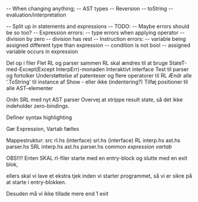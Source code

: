 -- When changing anything;
--   AST types
--   Reversion
--   toString
--   evaluation/interpretation

-- Split up in statements and expressions
-- TODO:
-- Maybe errors should be so too?
-- Expression errors:
--    type errors when applying operator
--    division by zero
--    division has rest
-- Instruction errors:
--    variable being assigned different type than expression
--    condition is not bool
--    assigned variable occurs in expression

Del op i filer
Flet RL og parser sammen
RL skal ændres til at bruge StateT-med-Except(Except InterpErr)-monaden
Interaktivt interface
Test til parser og fortolker
Understøttelse af patenteser og flere operatorer til RL
Ændr alle '.ToString' til instance af Show - eller ikke (indentering?)
Tilføj positioner til alle AST-elementer

Ordn SRL med nyt AST parser
Overvej at strippe result state, så det ikke indeholder zero-bindings.

Definer syntax highlighting

Gør Expression, Vartab fælles


Mappestruktur:
src
  rl.hs  (interface)
  srl.hs (interface)
  RL
    interp.hs
    ast.hs
    parser.hs
  SRL
    interp.hs
    ast.hs
    parser.hs
  common
    *expression*
    *vartab*




OBS!!!!
Enten SKAL rl-filer starte med en entry-block og slutte med en exit blok,

ellers skal vi lave et ekstra tjek inden vi starter programmet, så vi er sikre på at starte i entry-blokken.

Desuden må vi ikke tillade mere end 1 exit
